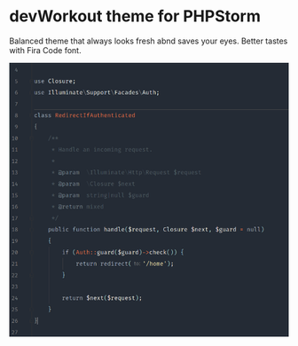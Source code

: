 # devWorkout theme for PHPStorm

Balanced theme that always looks fresh abnd saves your eyes.
Better tastes with Fira Code font.

![screenshot](screenshots/example.png)